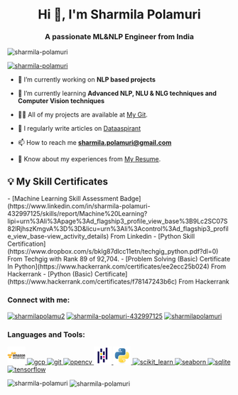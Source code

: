 <h1 align="center">Hi 👋, I'm Sharmila Polamuri</h1>
<h3 align="center">A passionate ML&NLP Engineer from India</h3>

<p align="left"> <img src="https://komarev.com/ghpvc/?username=sharmila-polamuri&label=Profile%20views&color=0e75b6&style=flat" alt="sharmila-polamuri" /> </p>

<p align="left"> <a href="https://github.com/ryo-ma/github-profile-trophy"><img src="https://github-profile-trophy.vercel.app/?username=sharmila-polamuri" alt="sharmila-polamuri" /></a> </p>

- 🔭 I’m currently working on **NLP based projects**

- 🌱 I’m currently learning **Advanced NLP, NLU & NLG techniques and Computer Vision techniques**

- 👨‍💻 All of my projects are available at [My Git](https://github.com/sharmila-polamuri?tab=repositories).

- 📝 I regularly write articles on [Dataaspirant](https://dataaspirant.com/)

- 📫 How to reach me **sharmila.polamuri@gmail.com**

- 📄 Know about my experiences from [My Resume](https://www.dropbox.com/s/0hm4h22yax9io4r/sharmila_polamuri_recent.pdf?dl=0).

<h2 align="left">💡 My Skill Certificates</h2>
- [Machine Learning Skill Assessment Badge](https://www.linkedin.com/in/sharmila-polamuri-432997125/skills/report/Machine%20Learning?lipi=urn%3Ali%3Apage%3Ad_flagship3_profile_view_base%3B9Lc2SC07S82lRjhszKmgvA%3D%3D&licu=urn%3Ali%3Acontrol%3Ad_flagship3_profile_view_base-view_activity_details) From Linkedin
- [Python Skill Certification](https://www.dropbox.com/s/bklg87dlcc11etn/techgig_python.pdf?dl=0) From Techgig with Rank 89 of 92,704.
- [Problem Solving (Basic) Certificate In Python](https://www.hackerrank.com/certificates/ee2ecc25b024) From Hackerrank
- [Python (Basic) Certificate](https://www.hackerrank.com/certificates/f78147243b6c)  From Hackerrank

<h3 align="left">Connect with me:</h3>
<p align="left">
<a href="https://twitter.com/sharmilapolamu2" target="blank"><img align="center" src="https://raw.githubusercontent.com/rahuldkjain/github-profile-readme-generator/master/src/images/icons/Social/twitter.svg" alt="sharmilapolamu2" height="30" width="40" /></a>
<a href="https://linkedin.com/in/sharmila-polamuri-432997125" target="blank"><img align="center" src="https://raw.githubusercontent.com/rahuldkjain/github-profile-readme-generator/master/src/images/icons/Social/linked-in-alt.svg" alt="sharmila-polamuri-432997125" height="30" width="40" /></a>
<a href="https://kaggle.com/sharmilapolamuri" target="blank"><img align="center" src="https://raw.githubusercontent.com/rahuldkjain/github-profile-readme-generator/master/src/images/icons/Social/kaggle.svg" alt="sharmilapolamuri" height="30" width="40" /></a>
</p>

<h3 align="left">Languages and Tools:</h3>
<p align="left"> <a href="https://aws.amazon.com" target="_blank" rel="noreferrer"> <img src="https://raw.githubusercontent.com/devicons/devicon/master/icons/amazonwebservices/amazonwebservices-original-wordmark.svg" alt="aws" width="40" height="40"/> </a> <a href="https://cloud.google.com" target="_blank" rel="noreferrer"> <img src="https://www.vectorlogo.zone/logos/google_cloud/google_cloud-icon.svg" alt="gcp" width="40" height="40"/> </a> <a href="https://git-scm.com/" target="_blank" rel="noreferrer"> <img src="https://www.vectorlogo.zone/logos/git-scm/git-scm-icon.svg" alt="git" width="40" height="40"/> </a> <a href="https://opencv.org/" target="_blank" rel="noreferrer"> <img src="https://www.vectorlogo.zone/logos/opencv/opencv-icon.svg" alt="opencv" width="40" height="40"/> </a> <a href="https://pandas.pydata.org/" target="_blank" rel="noreferrer"> <img src="https://raw.githubusercontent.com/devicons/devicon/2ae2a900d2f041da66e950e4d48052658d850630/icons/pandas/pandas-original.svg" alt="pandas" width="40" height="40"/> </a> <a href="https://www.python.org" target="_blank" rel="noreferrer"> <img src="https://raw.githubusercontent.com/devicons/devicon/master/icons/python/python-original.svg" alt="python" width="40" height="40"/> </a> <a href="https://scikit-learn.org/" target="_blank" rel="noreferrer"> <img src="https://upload.wikimedia.org/wikipedia/commons/0/05/Scikit_learn_logo_small.svg" alt="scikit_learn" width="40" height="40"/> </a> <a href="https://seaborn.pydata.org/" target="_blank" rel="noreferrer"> <img src="https://seaborn.pydata.org/_images/logo-mark-lightbg.svg" alt="seaborn" width="40" height="40"/> </a> <a href="https://www.sqlite.org/" target="_blank" rel="noreferrer"> <img src="https://www.vectorlogo.zone/logos/sqlite/sqlite-icon.svg" alt="sqlite" width="40" height="40"/> </a> <a href="https://www.tensorflow.org" target="_blank" rel="noreferrer"> <img src="https://www.vectorlogo.zone/logos/tensorflow/tensorflow-icon.svg" alt="tensorflow" width="40" height="40"/> </a> </p>

<p><img align="left" src="https://github-readme-stats.vercel.app/api/top-langs?username=sharmila-polamuri&show_icons=true&locale=en&layout=compact" alt="sharmila-polamuri" /></p>

<p>&nbsp;<img align="center" src="https://github-readme-stats.vercel.app/api?username=sharmila-polamuri&show_icons=true&locale=en" alt="sharmila-polamuri" /></p>
